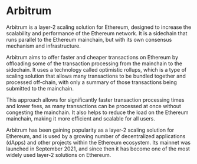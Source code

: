 # Arbitrum

Arbitrum is a layer-2 scaling solution for Ethereum, designed to increase the scalability and performance of the Ethereum network. It is a sidechain that runs parallel to the Ethereum mainchain, but with its own consensus mechanism and infrastructure.

Arbitrum aims to offer faster and cheaper transactions on Ethereum by offloading some of the transaction processing from the mainchain to the sidechain. It uses a technology called optimistic rollups, which is a type of scaling solution that allows many transactions to be bundled together and processed off-chain, with only a summary of those transactions being submitted to the mainchain.

This approach allows for significantly faster transaction processing times and lower fees, as many transactions can be processed at once without congesting the mainchain. It also helps to reduce the load on the Ethereum mainchain, making it more efficient and scalable for all users.

Arbitrum has been gaining popularity as a layer-2 scaling solution for Ethereum, and is used by a growing number of decentralized applications (dApps) and other projects within the Ethereum ecosystem. Its mainnet was launched in September 2021, and since then it has become one of the most widely used layer-2 solutions on Ethereum.
